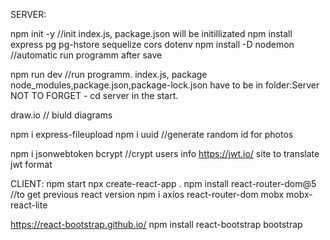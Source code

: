 SERVER:

npm init -y     //init index.js, package.json will be initillizated
npm install express pg pg-hstore sequelize cors dotenv 
npm install -D nodemon //automatic run programm after save

npm run dev //run programm. index.js, package node_modules,package.json,package-lock.json have to be in folder:Server
NOT TO FORGET - cd server in the start.

draw.io // biuld diagrams

npm i express-fileupload
npm i uuid  //generate random id for photos

npm i jsonwebtoken bcrypt //crypt users info
https://jwt.io/ site to translate jwt format


CLIENT:
npm start
npx create-react-app .
npm install react-router-dom@5  //to get previous react version
npm i axios react-router-dom mobx mobx-react-lite

https://react-bootstrap.github.io/
npm install react-bootstrap bootstrap
